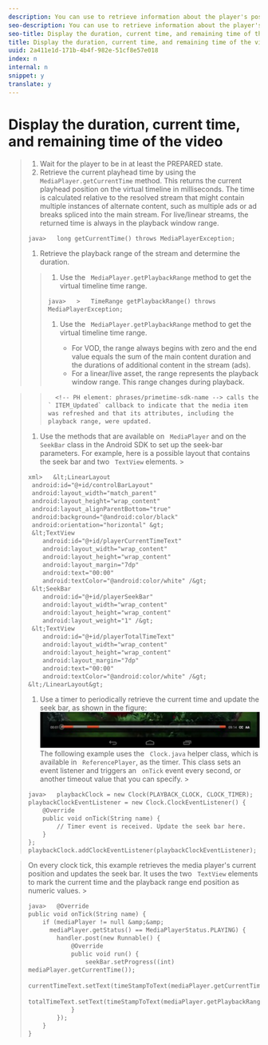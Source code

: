```yaml
---
description: You can use to retrieve information about the player's position in the media and display it on the seek bar.
seo-description: You can use to retrieve information about the player's position in the media and display it on the seek bar.
seo-title: Display the duration, current time, and remaining time of the video
title: Display the duration, current time, and remaining time of the video
uuid: 2a411e1d-171b-4b4f-982e-51cf8e57e018
index: n
internal: n
snippet: y
translate: y
---
```


# Display the duration, current time, and remaining time of the video


>1. Wait for the player to be in at least the PREPARED state.
>1. Retrieve the current playhead time by using the ` MediaPlayer.getCurrentTime` method.
>   This returns the current playhead position on the virtual timeline in milliseconds. The time is calculated relative to the resolved stream that might contain multiple instances of alternate content, such as multiple ads or ad breaks spliced into the main stream. For live/linear streams, the returned time is always in the playback window range.
>
>   ```
>   java>   long getCurrentTime() throws MediaPlayerException;
>   ```
>
>1. Retrieve the playback range of the stream and determine the duration.
>   >1. Use the ` MediaPlayer.getPlaybackRange` method to get the virtual timeline time range.
>   >
>   >   ```
>   >   java>   >   TimeRange getPlaybackRange() throws MediaPlayerException;
>   >   ```
>   >
>   >1. Use the ` MediaPlayer.getPlaybackRange` method to get the virtual timeline time range.
>   >    
>   >    * For VOD, the range always begins with zero and the end value equals the sum of the main content duration and the durations of additional content in the stream (ads).
>   >    * For a linear/live asset, the range represents the playback window range. This range changes during playback.

>   >       <!-- PH element: phrases/primetime-sdk-name --> calls the ` ITEM_Updated` callback to indicate that the media item was refreshed and that its attributes, including the playback range, were updated. 
>   >    
>1. Use the methods that are available on ` MediaPlayer` and on the ` SeekBar` class in the Android SDK to set up the seek-bar parameters.
>   For example, here is a possible layout that contains the seek bar and two ` TextView` elements. >
>   ```
>   xml>   &lt;LinearLayout 
>    android:id="@+id/controlBarLayout" 
>    android:layout_width="match_parent" 
>    android:layout_height="wrap_content" 
>    android:layout_alignParentBottom="true" 
>    android:background="@android:color/black" 
>    android:orientation="horizontal" &gt; 
>    &lt;TextView 
>       android:id="@+id/playerCurrentTimeText" 
>       android:layout_width="wrap_content" 
>       android:layout_height="wrap_content" 
>       android:layout_margin="7dp" 
>       android:text="00:00" 
>       android:textColor="@android:color/white" /&gt; 
>    &lt;SeekBar 
>       android:id="@+id/playerSeekBar" 
>       android:layout_width="wrap_content" 
>       android:layout_height="wrap_content" 
>       android:layout_weight="1" /&gt; 
>    &lt;TextView 
>       android:id="@+id/playerTotalTimeText" 
>       android:layout_width="wrap_content" 
>       android:layout_height="wrap_content" 
>       android:layout_margin="7dp" 
>       android:text="00:00" 
>       android:textColor="@android:color/white" /&gt; 
>   &lt;/LinearLayout&gt;
>   ```
>
>1. Use a timer to periodically retrieve the current time and update the seek bar, as shown in the figure:
>   <a id="fig_689CEDDD02094C0C8E91C5195F8EAD3F"></a> ![](images/seek-bar.jpg) 
>   The following example uses the ` Clock.java` helper class, which is available in ` ReferencePlayer`, as the timer. This class sets an event listener and triggers an ` onTick` event every second, or another timeout value that you can specify. >
>   ```
>   java>   playbackClock = new Clock(PLAYBACK_CLOCK, CLOCK_TIMER); 
>   playbackClockEventListener = new Clock.ClockEventListener() { 
>       @Override 
>       public void onTick(String name) { 
>           // Timer event is received. Update the seek bar here. 
>       } 
>   }; 
>   playbackClock.addClockEventListener(playbackClockEventListener);
>   ```

>   On every clock tick, this example retrieves the media player's current position and updates the seek bar. It uses the two ` TextView` elements to mark the current time and the playback range end position as numeric values. >
>   ```
>   java>   @Override 
>   public void onTick(String name) { 
>       if (mediaPlayer != null &amp;&amp;  
>         mediaPlayer.getStatus() == MediaPlayerStatus.PLAYING) { 
>           handler.post(new Runnable() { 
>               @Override 
>               public void run() { 
>                   seekBar.setProgress((int) mediaPlayer.getCurrentTime()); 
>                   currentTimeText.setText(timeStampToText(mediaPlayer.getCurrentTime())); 
>                   totalTimeText.setText(timeStampToText(mediaPlayer.getPlaybackRange().getEnd())); 
>               } 
>           }); 
>       } 
>   } 
>   
>   ```

>
